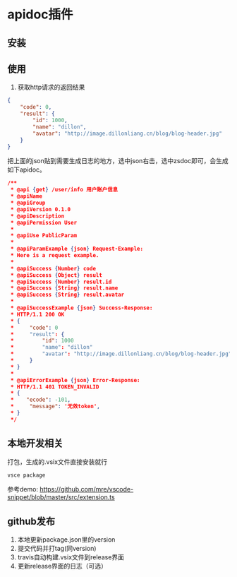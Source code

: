 # apidoc插件

## 安装

## 使用
1. 获取http请求的返回结果
```json
{
    "code": 0,
    "result": {
        "id": 1000,
        "name": "dillon",
        "avatar": "http://image.dillonliang.cn/blog/blog-header.jpg"
    }
}
```

把上面的json贴到需要生成日志的地方，选中json右击，选中zsdoc即可，会生成如下apidoc。
```json
/**
 * @api {get} /user/info 用户账户信息
 * @apiName 
 * @apiGroup 
 * @apiVersion 0.1.0
 * @apiDescription 
 * @apiPermission User
 *
 * @apiUse PublicParam
 *
 * @apiParamExample {json} Request-Example:
 * Here is a request example.
 *
 * @apiSuccess {Number} code
 * @apiSuccess {Object} result
 * @apiSuccess {Number} result.id
 * @apiSuccess {String} result.name
 * @apiSuccess {String} result.avatar
 *
 * @apiSuccessExample {json} Success-Response:
 * HTTP/1.1 200 OK
 * {
 *     "code": 0
 *     "result": {
 *         "id": 1000
 *         "name": "dillon"
 *         "avatar": "http://image.dillonliang.cn/blog/blog-header.jpg"
 *     }
 * }
 *
 * @apiErrorExample {json} Error-Response:
 * HTTP/1.1 401 TOKEN_INVALID
 * {
 * 	  "ecode": -101,
 *     "message": '无效token',
 * }
 */
```

## 本地开发相关

打包，生成的.vsix文件直接安装就行
```sh
vsce package
```

参考demo: https://github.com/mre/vscode-snippet/blob/master/src/extension.ts

## github发布

1. 本地更新package.json里的version
2. 提交代码并打tag(同version)
3. travis自动构建.vsix文件到release界面
4. 更新release界面的日志（可选）